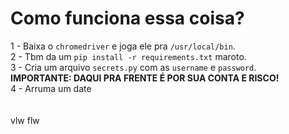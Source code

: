 # Como funciona essa coisa?
1 - Baixa o `chromedriver` e joga ele pra `/usr/local/bin`. <br/>
2 - Tbm da um `pip install -r requirements.txt` maroto. <br/>
3 - Cria um arquivo `secrets.py` com as `username` e `password`. <br/>
**IMPORTANTE: DAQUI PRA FRENTE É POR SUA CONTA E RISCO!** <br/>
4 - Arruma um date <br/>
<br/>
<br/>
vlw flw
